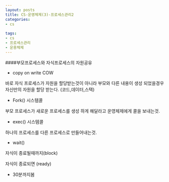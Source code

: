 ```yaml
---
layout: posts
title: CS-운영체제(3)-프로세스관리2
categories:
- cs
  
tags:
- cs
- 프로세스관리
- 운용체제
---
```


####부모프로세스와 자식프로세스의 자원공유
* copy on write COW
  
바로 자식 프로세스가 자원을 할당받는것이 아니라 부모와 다른 내용이 생성 되었을경우
  자신만의 자원을 할당 받는다. (코드,데이터,스택)

* Fork() 시스템콜
  
부모 프로세스가 새로운 프로세스를 생성 하게 해달라고 운영체제에게 콜을 보내는것.

* exec() 시스템콜
  
하나의 프로세스를 다른 프로세스로 만들어내는것.

* wait()
  
자식이 종료될때까지(block)
  
자식이 종료되면 (ready)

* 30분까지봄